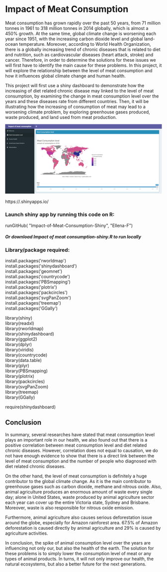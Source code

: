 # Impact of Meat Consumption

Meat consumption has grown rapidly over the past 50 years, from 71 million tonnes in 1961
to 318 million tonnes in 2014 globally, which is almost a 450% growth.
At the same time, global climate change is worsening each year since 1951, with the
increasing carbon dioxide level and global land-ocean temperature. Moreover,
according to World Health Organization, there is a
globally increasing trend of chronic diseases that is related to diet and nutrition, such as
cardiovascular diseases (heart attack, stroke) and cancer. Therefore, in order to determine the
solutions for these issues we will first have to identify the main cause for these problems. In
this project, it will explore the relationship between the level of meat consumption and
how it influences global climate change and human health. 


This project will first use a shiny dashboard to demonstrate how the increasing of diet related chronic
disease may linked to the level of meat consumption, by examining the change in meat
consumption level over the years and these diseases rate from different countries. Then, it will be illustrating
how the increasing of consumption of meat may lead to a worsening climate problem, by exploring greenhouse gases produced, 
waste produced, and land used from meat production.



![screenshot](/shiny.png?raw)

https://<accountname>.shinyapps.io/<applicationname>

### Launch shiny app by running this code on R: 

runGitHub( "Impact-of-Meat-Consumption-Shiny", "Ellena-F")

##### Or download Impact of meat consumption-shiny.R to run locally

### Library/package required:  

install.packages('rworldmap')  
install.packages('shinydashboard')  
install.packages('geomnet')  
install.packages('countrycode')  
install.packages('PBSmapping')  
install.packages('plotrix')  
install.packages('packcircles')  
install.packages('svgPanZoom')  
install.packages('treemap')  
install.packages('GGally')  
 
library(shiny)  
library(readxl)  
library(rworldmap)  
library(shinydashboard)  
library(ggplot2)  
library(dplyr)  
library(viridis)  
library(countrycode)  
library(data.table)  
library(plyr)  
library(PBSmapping)  
library(plotrix)  
library(packcircles)  
library(svgPanZoom)  
library(treemap)  
library(GGally)  

require(shinydashboard)


## Conclusion
In summary, several researches have stated that meat consumption level plays an important
role in our health, we also found out that there is a positive correlation between meat
consumption level and diet related chronic diseases. However, correlation does not equal to
causation, we do not have enough evidence to show that there is a direct link between the
level of meat consumption and the number of people who diagnosed with diet related chronic
diseases. 

On the other hand, the level of meat consumption is definitely a huge contributor to
the global climate change. As it is the main contributor to greenhouse gases such as carbon
dioxide, methane and nitrous oxide. Also, animal agriculture produces an enormous amount
of waste every single day; alone in United States, waste produced by animal agriculture
sector each year can cover up the entire Victoria state, Sydney and Brisbane. Moreover,
waste is also responsible for nitrous oxide emission. 

Furthermore, animal agriculture also causes serious deforestation issue around the globe, especially for Amazon rainforest area. 67.5% of Amazon deforestation is caused directly by animal agriculture and 29% is caused
by agriculture activities. 

In conclusion, the spike of animal consumption level over the years
are influencing not only our, but also the health of the earth. The solution for these problems
is to simply lower the consumption level of meat or any types of animal products. In turns, it
will not only improve our health, the natural ecosystems, but also a better future for the next
generations.
